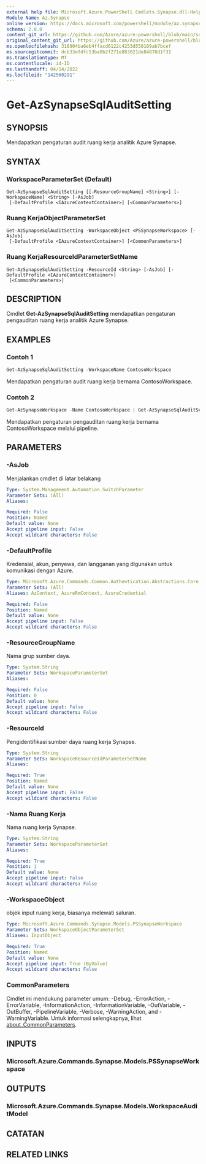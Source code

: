 ```yaml
---
external help file: Microsoft.Azure.PowerShell.Cmdlets.Synapse.dll-Help.xml
Module Name: Az.Synapse
online version: https://docs.microsoft.com/powershell/module/az.synapse/get-azsynapsesqlauditsetting
schema: 2.0.0
content_git_url: https://github.com/Azure/azure-powershell/blob/main/src/Synapse/Synapse/help/Get-AzSynapseSqlAuditSetting.md
original_content_git_url: https://github.com/Azure/azure-powershell/blob/main/src/Synapse/Synapse/help/Get-AzSynapseSqlAuditSetting.md
ms.openlocfilehash: 318904ba6eb4ffacd6122c4253d558109ab7bcef
ms.sourcegitcommit: dcb33efdfc53ba0b2f271e883021de84878d1f31
ms.translationtype: MT
ms.contentlocale: id-ID
ms.lasthandoff: 04/14/2022
ms.locfileid: "142500291"
---
```

# Get-AzSynapseSqlAuditSetting

## SYNOPSIS
Mendapatkan pengaturan audit ruang kerja analitik Azure Synapse.

## SYNTAX

### WorkspaceParameterSet (Default)
```
Get-AzSynapseSqlAuditSetting [[-ResourceGroupName] <String>] [-WorkspaceName] <String> [-AsJob]
 [-DefaultProfile <IAzureContextContainer>] [<CommonParameters>]
```

### Ruang KerjaObjectParameterSet
```
Get-AzSynapseSqlAuditSetting -WorkspaceObject <PSSynapseWorkspace> [-AsJob]
 [-DefaultProfile <IAzureContextContainer>] [<CommonParameters>]
```

### Ruang KerjaResourceIdParameterSetName
```
Get-AzSynapseSqlAuditSetting -ResourceId <String> [-AsJob] [-DefaultProfile <IAzureContextContainer>]
 [<CommonParameters>]
```

## DESCRIPTION
Cmdlet **Get-AzSynapseSqlAuditSetting** mendapatkan pengaturan pengauditan ruang kerja analitik Azure Synapse.

## EXAMPLES

### Contoh 1
```powershell
Get-AzSynapseSqlAuditSetting -WorkspaceName ContosoWorkspace
```

Mendapatkan pengaturan audit ruang kerja bernama ContosoWorkspace.

### Contoh 2
```powershell
Get-AzSynapseWorkspace -Name ContosoWorkspace | Get-AzSynapseSqlAuditSetting
```

Mendapatkan pengaturan pengauditan ruang kerja bernama ContosoWorkspace melalui pipeline.

## PARAMETERS

### -AsJob
Menjalankan cmdlet di latar belakang

```yaml
Type: System.Management.Automation.SwitchParameter
Parameter Sets: (All)
Aliases:

Required: False
Position: Named
Default value: None
Accept pipeline input: False
Accept wildcard characters: False
```

### -DefaultProfile
Kredensial, akun, penyewa, dan langganan yang digunakan untuk komunikasi dengan Azure.

```yaml
Type: Microsoft.Azure.Commands.Common.Authentication.Abstractions.Core.IAzureContextContainer
Parameter Sets: (All)
Aliases: AzContext, AzureRmContext, AzureCredential

Required: False
Position: Named
Default value: None
Accept pipeline input: False
Accept wildcard characters: False
```

### -ResourceGroupName
Nama grup sumber daya.

```yaml
Type: System.String
Parameter Sets: WorkspaceParameterSet
Aliases:

Required: False
Position: 0
Default value: None
Accept pipeline input: False
Accept wildcard characters: False
```

### -ResourceId
Pengidentifikasi sumber daya ruang kerja Synapse.

```yaml
Type: System.String
Parameter Sets: WorkspaceResourceIdParameterSetName
Aliases:

Required: True
Position: Named
Default value: None
Accept pipeline input: False
Accept wildcard characters: False
```

### -Nama Ruang Kerja
Nama ruang kerja Synapse.

```yaml
Type: System.String
Parameter Sets: WorkspaceParameterSet
Aliases:

Required: True
Position: 1
Default value: None
Accept pipeline input: False
Accept wildcard characters: False
```

### -WorkspaceObject
objek input ruang kerja, biasanya melewati saluran.

```yaml
Type: Microsoft.Azure.Commands.Synapse.Models.PSSynapseWorkspace
Parameter Sets: WorkspaceObjectParameterSet
Aliases: InputObject

Required: True
Position: Named
Default value: None
Accept pipeline input: True (ByValue)
Accept wildcard characters: False
```

### CommonParameters
Cmdlet ini mendukung parameter umum: -Debug, -ErrorAction, -ErrorVariable, -InformationAction, -InformationVariable, -OutVariable, -OutBuffer, -PipelineVariable, -Verbose, -WarningAction, and -WarningVariable. Untuk informasi selengkapnya, lihat [about_CommonParameters](http://go.microsoft.com/fwlink/?LinkID=113216).

## INPUTS

### Microsoft.Azure.Commands.Synapse.Models.PSSynapseWorkspace

## OUTPUTS

### Microsoft.Azure.Commands.Synapse.Models.WorkspaceAuditModel

## CATATAN

## RELATED LINKS
